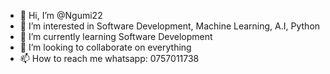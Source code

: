 - 👋 Hi, I’m @Ngumi22
- 👀 I’m interested in Software Development, Machine Learning, A.I, Python
- 🌱 I’m currently learning Software Development
- 💞️ I’m looking to collaborate on everything
- 📫 How to reach me whatsapp: 0757011738

<!---
Ngumi22/Ngumi22 is a ✨ special ✨ repository because its `README.md` (this file) appears on your GitHub profile.
You can click the Preview link to take a look at your changes.
--->
